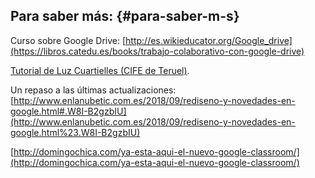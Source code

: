 ## Para saber más: {#para-saber-m-s}

Curso sobre Google Drive: [http://es.wikieducator.org/Google_drive](https://libros.catedu.es/books/trabajo-colaborativo-con-google-drive)

[Tutorial de Luz Cuartielles (CIFE de Teruel)](https://issuu.com/luzcpralcaniz/docs/google_classroom).

Un repaso a las últimas actualizaciones:  [http://www.enlanubetic.com.es/2018/09/rediseno-y-novedades-en-google.html#.W8I-B2gzbIU](http://www.enlanubetic.com.es/2018/09/rediseno-y-novedades-en-google.html%23.W8I-B2gzbIU)

[http://domingochica.com/ya-esta-aqui-el-nuevo-google-classroom/](http://domingochica.com/ya-esta-aqui-el-nuevo-google-classroom/)